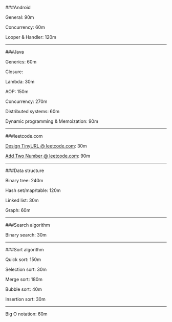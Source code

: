 ###Android

General:            90m

Concurrency:        60m

Looper & Handler:   120m

---

###Java

Generics:   60m

Closure:

Lambda:     30m

AOP:        150m

Concurrency:            270m

Distributed systems:    60m

Dynamic programming
& Memoization:          90m

---

###leetcode.com

[Design TinyURL @ leetcode.com](https://leetcode.com/problems/design-tinyurl):  30m

[Add Two Number @ leetcode.com](https://leetcode.com/problems/add-two-numbers): 90m

---

###Data structure

Binary tree:        240m

Hash set/map/table: 120m

Linked list:        30m      

Graph:              60m

---

###Search algorithm

Binary search:      30m

---

###Sort algorithm

Quick sort:         150m

Selection sort:     30m

Merge sort:         180m

Bubble sort:        40m

Insertion sort:     30m

---

Big O notation:     60m